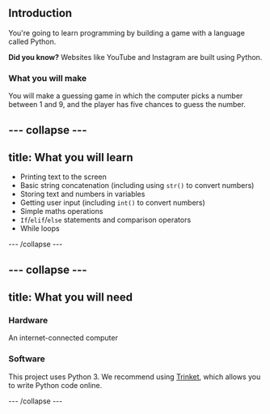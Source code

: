 ## Introduction


You're going to learn programming by building a game with a language called Python.

**Did you know?**
Websites like YouTube and Instagram are built using Python.

### What you will make

You will make a guessing game in which the computer picks a number between 1 and 9, and the player has five chances to guess the number.

<!-- <div class="trinket">
  <iframe allowtransparency="true" width="485" height="402" src="https://trinket.io/embed/python/9e104001e7?outputOnly=true&start=result" frameborder="0"></iframe>
</div> -->

--- collapse ---
---
title: What you will learn
---

+ Printing text to the screen
+ Basic string concatenation (including using `str()` to convert numbers)
+ Storing text and numbers in variables
+ Getting user input (including `int()` to convert numbers)
+ Simple maths operations
+ `If`/`elif`/`else` statements and comparison operators 
+ While loops

--- /collapse ---

--- collapse ---
---
title: What you will need
---

### Hardware
An internet-connected computer

### Software
This project uses Python 3. We recommend using [Trinket](https://trinket.io/), which allows you to write Python code online.

--- /collapse ---



